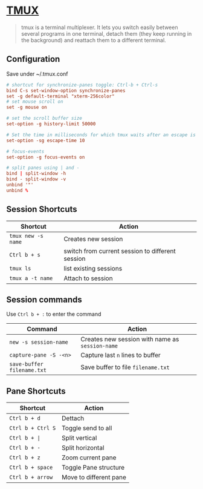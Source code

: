 # [TMUX](https://github.com/tmux/tmux/wiki)

 > tmux is a terminal multiplexer. It lets you switch easily between several programs in one terminal, detach them (they keep running in the background) and reattach them to a different terminal.

## Configuration

Save under ~/.tmux.conf

```conf
# shortcut for synchronize-panes toggle: Ctrl-b + Ctrl-s
bind C-s set-window-option synchronize-panes
set -g default-terminal "xterm-256color"
# set mouse scroll on
set -g mouse on

# set the scroll buffer size
set-option -g history-limit 50000

# Set the time in milliseconds for which tmux waits after an escape is input to determine if it is part of a function or meta key sequences
set-option -sg escape-time 10

# focus-events
set-option -g focus-events on

# split panes using | and -
bind | split-window -h
bind - split-window -v
unbind '"'
unbind %
```


## Session Shortcuts

| Shortcut | Action |
| ------   | ------ |
| `tmux new -s name` | Creates new session |
| `Ctrl b + s` | switch from current session to different session |
| `tmux ls` | list existing sessions |
| `tmux a -t name` | Attach to session |

## Session commands

Use `Ctrl b + :` to enter the command

| Command | Action |
| ------  | ------ |
| `new -s session-name` | Creates new session with name as `session-name` |
| `capture-pane -S -<n>` | Capture last `n` lines to buffer |
| `save-buffer filename.txt` | Save buffer to file `filename.txt` |

## Pane Shortcuts

| Shortcut | Action |
| ------   | ------ |
| `Ctrl b + d`  | Dettach |
| `Ctrl b + Ctrl S` | Toggle send to all |
| `Ctrl b + \|` | Split vertical |
| `Ctrl b + -` | Split horizontal |
| `Ctrl b + z` | Zoom current pane |
| `Ctrl b + space` | Toggle Pane structure |
| `Ctrl b + arrow` | Move to different pane |
